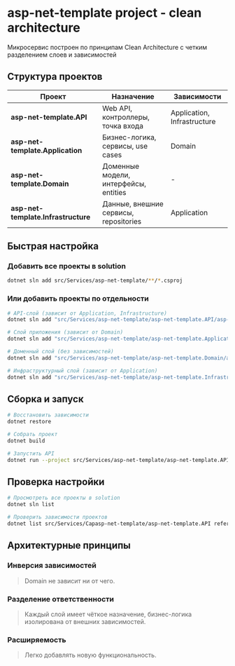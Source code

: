 # asp-net-template project - clean architecture

Микросервис построен по принципам Clean Architecture с четким разделением слоев и зависимостей

## Структура проектов

| Проект | Назначение | Зависимости |
|--------|------------|-------------|
| **asp-net-template.API** | Web API, контроллеры, точка входа | Application, Infrastructure |
| **asp-net-template.Application** | Бизнес-логика, сервисы, use cases | Domain |
| **asp-net-template.Domain** | Доменные модели, интерфейсы, entities | - |
| **asp-net-template.Infrastructure** | Данные, внешние сервисы, repositories | Application |


## Быстрая настройка

### Добавить все проекты в solution

```bash
dotnet sln add src/Services/asp-net-template/**/*.csproj
```

### Или добавить проекты по отдельности

```bash
# API-слой (зависит от Application, Infrastructure)
dotnet sln add "src/Services/asp-net-template/asp-net-template.API/asp-net-template.API.csproj"

# Слой приложения (зависит от Domain)
dotnet sln add "src/Services/asp-net-template/asp-net-template.Application/asp-net-template.Application.csproj"

# Доменный слой (без зависимостей)
dotnet sln add "src/Services/asp-net-template/asp-net-template.Domain/asp-net-template.Domain.csproj"

# Инфраструктурный слой (зависит от Application)
dotnet sln add "src/Services/asp-net-template/asp-net-template.Infrastructure/asp-net-template.Infrastructure.csproj"
```

## Сборка и запуск

```bash
# Восстановить зависимости
dotnet restore

# Собрать проект
dotnet build

# Запустить API
dotnet run --project src/Services/asp-net-template/asp-net-template.API
```

## Проверка настройки

```bash
# Просмотреть все проекты в solution
dotnet sln list

# Проверить зависимости проектов
dotnet list src/Services/Capasp-net-template/asp-net-template.API reference
```

## Архитектурные принципы

### Инверсия зависимостей
> Domain не зависит ни от чего.

### Разделение ответственности
> Каждый слой имеет чёткое назначение, бизнес-логика изолирована от внешних зависимостей.

### Расширяемость
> Легко добавлять новую функциональность.